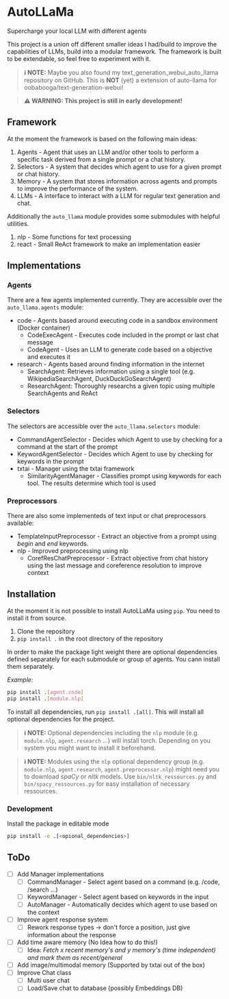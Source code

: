 # AutoLLaMa

Supercharge your local LLM with different agents

This project is a union off different smaller ideas I had/build to improve the capabilities of LLMs, build into a modular framework. The framework is built to be extendable, so feel free to experiment with it.

> **ℹ️ NOTE:** Maybe you also found my text_generation_webui_auto_llama repository on GitHub. This is **NOT** (yet) a extension of auto-llama for oobabooga/text-generation-webui!

> **⚠️ WARNING: This project is still in early development!**

## Framework

At the moment the framework is based on the following main ideas:

1. Agents - Agent that uses an LLM and/or other tools to perform a specific task derived from a single prompt or a chat history.
2. Selectors - A system that decides which agent to use for a given prompt or chat history.
3. Memory - A system that stores information across agents and prompts to improve the performance of the system.
4. LLMs - A interface to interact with a LLM for regular text generation and chat.

Additionally the `auto_llama` module provides some submodules with helpful utilities.

1. nlp - Some functions for text processing
2. react - Small ReAct framework to make an implementation easier

## Implementations

### Agents

There are a few agents implemented currently. They are accessible over the `auto_llama.agents` module:

- code - Agents based around executing code in a sandbox environment (Docker container)
  - CodeExecAgent - Executes code included in the prompt or last chat message
  - CodeAgent - Uses an LLM to generate code based on a objective and executes it
- research - Agents based around finding information in the internet
  - SearchAgent: Retrieves information using a single tool (e.g. WikipediaSearchAgent, DuckDuckGoSearchAgent)
  - ResearchAgent: Thoroughly researchs a given topic using multiple SearchAgents and ReAct

### Selectors

The selectors are accessible over the `auto_llama.selectors` module:

- CommandAgentSelector - Decides which Agent to use by checking for a command at the start of the prompt
- KeywordAgentSelector - Decides which Agent to use by checking for keywords in the prompt
- txtai - Manager using the txtai framework
  - SimilarityAgentManager - Classifies prompt using keywords for each tool. The results determine which tool is used

### Preprocessors

There are also some implementeds of text input or chat preprocessors available:

- TemplateInputPreprocessor - Extract an objective from a prompt using _begin_ and _end_ keywords.
- nlp - Improved preprocessing using nlp
  - CorefResChatPreprocessor - Extract objective from chat history using the last message and coreference resolution to improve context

## Installation

At the moment it is not possible to install AutoLLaMa using `pip`. You need to install it from source.

1. Clone the repository
2. `pip install .` in the root directory of the repository

In order to make the package light weight there are optional dependencies defined separately for each submodule or group of agents. You cann install them separately.

_Example:_

```bash
pip install .[agent.code]
pip install .[module.nlp]
```

To install all dependencies, run `pip install .[all]`. This will install all optional dependencies for the project.

> **ℹ️ NOTE:** Optional dependencies including the `nlp` module (e.g. `module.nlp`, `agent.research` ...) will install torch. Depending on you system you might want to install it beforehand.

> **ℹ️ NOTE:** Modules using the `nlp` optional dependency group (e.g. `module.nlp`, `agent.research`, `agent.preprocessor.nlp`) might need you to download _spaCy_ or _nltk_ models. Use `bin/nltk_ressources.py` and `bin/spacy_ressources.py` for easy installation of necessary ressources.

### Development

Install the package in editable mode

```bash
pip install -e .[<opional_dependencies>]
```

## ToDo

- [ ] Add Manager implementations
  - [ ] CommandManager - Select agent based on a command (e.g. /code, /search ...)
  - [ ] KeywordManager - Select agent based on keywords in the input
  - [ ] AutoManager - Automatically decides which agent to use based on the context
- [ ] Improve agent response system
  - [ ] Rework response types -> don't force a position, just give information about the response
- [ ] Add time aware memory (No Idea how to do this!)
  - [ ] Idea: _Fetch x recent memory's and y memory's (time independent) and mark them as recent/general_
- [ ] Add image/multimodal memory (Supported by txtai out of the box)
- [ ] Improve Chat class
  - [ ] Multi user chat
  - [ ] Load/Save chat to database (possibly Embeddings DB)
